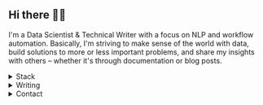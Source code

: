 ## Hi there 👋🏼

I'm a Data Scientist & Technical Writer with a focus on NLP and workflow automation. Basically, I'm striving to make sense of the world with data, build solutions to more or less important problems, and share my insights with others – whether it's through documentation or blog posts.

<details>
<summary>Stack</summary>

<img src="https://img.shields.io/badge/Python-3776AB?style=for-the-badge&logo=python&logoColor=white"/>

<img src="https://img.shields.io/badge/Numpy-777BB4?style=for-the-badge&logo=numpy&logoColor=white"/>

<img src="https://img.shields.io/badge/Pandas-2C2D72?style=for-the-badge&logo=pandas&logoColor=white"/>

<img src="https://img.shields.io/badge/TensorFlow-FF6F00?style=for-the-badge&logo=TensorFlow&logoColor=white"/>

<img src="https://img.shields.io/badge/scikit_learn-F7931E?style=for-the-badge&logo=scikit-learn&logoColor=white"/>

<img src="https://img.shields.io/badge/Keras-D00000?style=for-the-badge&logo=Keras&logoColor=white"/>

<br>
<img src="https://img.shields.io/badge/HTML5-E34F26?style=for-the-badge&logo=html5&logoColor=white"/>

<img src="https://img.shields.io/badge/SASS-hotpink.svg?style=for-the-badge&logo=SASS&logoColor=white"/>

<img src="https://img.shields.io/badge/javascript-%23323330.svg?style=for-the-badge&logo=javascript&logoColor=%23F7DF1E"/>

<img src="https://img.shields.io/badge/Flask-000000?style=for-the-badge&logo=flask&logoColor=white"/>

<img src="https://img.shields.io/badge/Django-092E20?style=for-the-badge&logo=django&logoColor=white"/>
    
<img src="https://img.shields.io/badge/Gatsby-%23663399.svg?style=for-the-badge&logo=gatsby&logoColor=white"/>
    
<br>
    <img src="https://img.shields.io/badge/MongoDB-%234ea94b.svg?style=for-the-badge&logo=mongodb&logoColor=white"/>
    <img src="https://img.shields.io/badge/mysql-%2300f.svg?style=for-the-badge&logo=mysql&logoColor=white"/>
    <img src="https://img.shields.io/badge/postgres-%23316192.svg?style=for-the-badge&logo=postgresql&logoColor=white"/>
    <img src="https://img.shields.io/badge/sqlite-%2307405e.svg?style=for-the-badge&logo=sqlite&logoColor=white"/>
    
    
<br>
<img src="https://img.shields.io/badge/Linux-FCC624?style=for-the-badge&logo=linux&logoColor=black"/>

<img src="https://img.shields.io/badge/Visual_Studio_Code-0078D4?style=for-the-badge&logo=visual%20studio%20code&logoColor=white" />

</details>

<details>
<summary>Writing</summary>

<a href="https://lorenaciutacu.com/blog">
    <img src="https://img.shields.io/badge/rss-F88900?style=for-the-badge&logo=rss&logoColor=white" />
</a>

<a href="https://n8n.io/blog/author/lorena/">
    <img src="https://img.shields.io/badge/ghost-000?style=for-the-badge&logo=ghost&logoColor=%23F7DF1E" />
</a>
    
<a href="https://lorenaciutacu.medium.com/">
    <img src="https://img.shields.io/badge/Medium-12100E?style=for-the-badge&logo=medium&logoColor=white" />
</a>

<a href="https://dev.to/lorena">
    <img src="https://img.shields.io/badge/dev.to-0A0A0A?style=for-the-badge&logo=dev-dot-to&logoColor=white" />
</a>

</details>

<details>
<summary>Contact</summary>

<a href="https://www.linkedin.com/in/lorena-ciutacu/">
    <img src="https://img.shields.io/badge/linkedin-%230077B5.svg?&style=for-the-badge&logo=linkedin&logoColor=white" />
</a>

<a href="https://www.twitter.com/alciutacu/">
    <img src="https://img.shields.io/badge/Twitter-1DA1F2?style=for-the-badge&logo=twitter&logoColor=white" />
</a>

</details>

